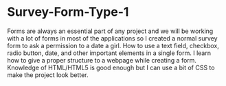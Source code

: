 # Survey-Form-Type-1
Forms are always an essential part of any project and we will be working with a lot of forms in most of the applications so  I created  a normal survey form to ask a permission to a date a girl. How to use a text field, checkbox, radio button, date, and other important elements in a single form. I learn how to give a proper structure to a webpage while creating a form. Knowledge of HTML/HTML5 is good enough but  I can use a bit of CSS to make the project look better.
